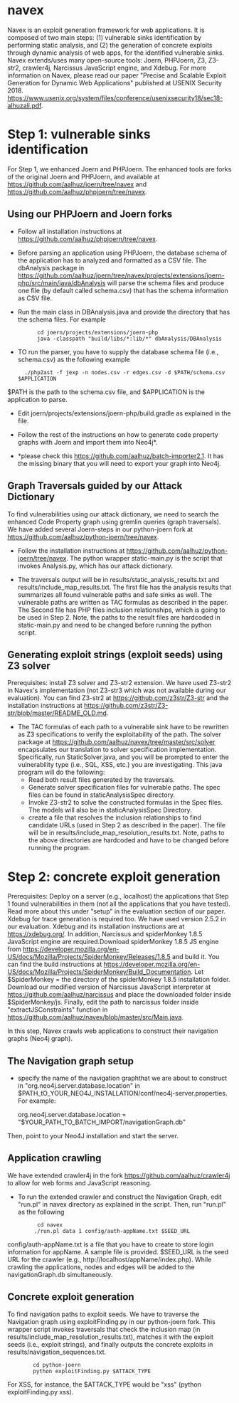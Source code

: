 # navex
Navex is an exploit generation framework for web applications. It is composed of two main steps: (1) vulnerable sinks identification by performing static analysis, and (2) the generation of concrete exploits through dynamic analysis of web apps, for the identified vulnerable sinks. Navex extends/uses many open-source tools: Joern, PHPJoern, Z3, Z3-str2, crawler4j, Narcissus JavaScript engine, and Xdebug. For more information on Navex, please read our paper "Precise and Scalable Exploit Generation for Dynamic Web Applications" published at USENIX Security 2018. https://www.usenix.org/system/files/conference/usenixsecurity18/sec18-alhuzali.pdf.

# Step 1: vulnerable sinks identification #
For Step 1, we enhanced Joern and PHPJoern. The enhanced tools are forks of the original Joern and PHPJoern, and available at https://github.com/aalhuz/joern/tree/navex and https://github.com/aalhuz/phpjoern/tree/navex.   


## Using our PHPJoern and Joern forks ##

- Follow all installation instructions at https://github.com/aalhuz/phpjoern/tree/navex.
- Before parsing an application using PHPJoern, the database schema of the application has to analyzed and formatted as a CSV file.
The dbAnalysis package in https://github.com/aalhuz/joern/tree/navex/projects/extensions/joern-php/src/main/java/dbAnalysis will parse the schema files and produce one file (by default called schema.csv) that has the schema information as CSV file.

- Run the main class in DBAnalysis.java and provide the directory that has the schema files. For example

			cd joern/projects/extensions/joern-php
			java -classpath "build/libs/*:lib/*" dbAnalysis/DBAnalysis


- TO run the parser, you have to supply the database schema file (i.e., schema.csv) as the following example
  			
        ./php2ast -f jexp -n nodes.csv -r edges.csv -d $PATH/schema.csv $APPLICATION

$PATH is the path to the schema.csv file, and $APPLICATION is the application to parse.

- Edit joern/projects/extensions/joern-php/build.gradle as explained in the file. 

- Follow the rest of the instructions on how to generate code property graphs with Joern and import them into Neo4j*.

- *please check this https://github.com/aalhuz/batch-importer2.1. It has the missing binary that you will need to export your graph into Neo4j. 

## Graph Traversals guided by our Attack Dictionary ##

To find vulnerabilities using our attack dictionary, we need to search the enhanced Code Property graph using gremlin queries (graph traversals). We have added several Joern-steps in our python-joern fork at https://github.com/aalhuz/python-joern/tree/navex.
 
- Follow the installation instructions at https://github.com/aalhuz/python-joern/tree/navex. The python wrapper static-main.py is the script that invokes Analysis.py, which has our attack dictionary.

- The traversals output will be in results/static_analysis_results.txt and results/include_map_results.txt. The first file has the analysis results that summarizes all found vulnerable paths and safe sinks as well. The vulnerable paths are written as TAC formulas as described in the paper. The Second file has PHP files inclusion relationships, which is going to be used in Step 2. Note, the paths to the result files are hardcoded in static-main.py and need to be changed before running the python script.

## Generating exploit strings (exploit seeds) using Z3 solver ##
Prerequisites: install Z3 solver and Z3-str2 extension. We have used Z3-str2 in Navex's implementation (not Z3-str3 which was not available during our evaluation). You can find Z3-str2 at https://github.com/z3str/Z3-str and the installation instructions at https://github.com/z3str/Z3-str/blob/master/README_OLD.md. 

- The TAC formulas of each path to a vulnerable sink have to be rewritten as Z3 specifications to verify the exploitability of the path. The solver package at https://github.com/aalhuz/navex/tree/master/src/solver encapsulates our translation to solver specification implementation. Specifically, run StaticSolver.java, and you will be prompted to enter the vulnerability type (i.e., SQL, XSS, etc.) you are investigating. This java program will do the following: 
  * Read both result files generated by the traversals.
  * Generate solver specification files for vulnerable paths. The spec files can be found in staticAnalysisSpec directory.
  * Invoke Z3-str2 to solve the constructed formulas in the Spec files. The models will also be in staticAnalysisSpec Directory. 
  * create a file that resolves the inclusion relationships to find candidate URLs (used in Step 2 as described in the paper). The file will be in results/include_map_resolution_results.txt. Note, paths to the above directories are hardcoded and have to be changed before running the program. 
 
 
# Step 2: concrete exploit generation #
Prerequisites: Deploy on a server (e.g., localhost) the applications that Step 1 found vulnerabilities in them (not all the applications that you have tested). Read more about this under "setup" in the evaluation section of our paper.
 Xdebug for trace generation is required too. We have used version 2.5.2 in our evaluation. Xdebug and its installation instructions are at https://xdebug.org/.
In addition, Narcissus and spiderMonkey 1.8.5 JavaScript engine are required.Download spiderMonkey 1.8.5 JS engine from https://developer.mozilla.org/en-US/docs/Mozilla/Projects/SpiderMonkey/Releases/1.8.5 and build it. You can find the build instructions at
https://developer.mozilla.org/en-US/docs/Mozilla/Projects/SpiderMonkey/Build_Documentation. Let $SpiderMonkey = the directory of the spiderMonkey 1.8.5 installation folder. Download our modified version of Narcissus JavaScript interpreter at https://github.com/aalhuz/narcissus and place the downloaded folder inside $SpiderMonkey/js. Finally, edit the path to narcissus folder inside "extractJSConstraints" function in https://github.com/aalhuz/navex/blob/master/src/Main.java.

In this step, Navex crawls web applications to construct their navigation graphs (Neo4j graph). 


## The Navigation graph setup ##
- specify the name of the navigation graphthat we are about to construct in "org.neo4j.server.database.location" in $PATH_tO_YOUR_NEO4J_INSTALLATION/conf/neo4j-server.properties. 
For example: 
    
    org.neo4j.server.database.location = "$YOUR_PATH_TO_BATCH_IMPORT/navigationGraph.db"
    
Then, point to your Neo4J installation and start the server.
               			

## Application crawling ##
We have extended crawler4j in the fork https://github.com/aalhuz/crawler4j to allow for web forms and JavaScript reasoning.  
- To run the extended crawler and construct the Navigation Graph, edit "run.pl" in navex directory as explained in the script. Then, run "run.pl" as the following 
            
            cd navex
           ./run.pl data 1 config/auth-appName.txt $SEED_URL 

config/auth-appName.txt is a file that you have to create to store login information for appName. A sample file is provided. $SEED_URL is the seed URL for the crawler (e.g., http://localhost/appName/index.php). While crawling the applications, nodes and edges will be added to the navigationGraph.db simultaneously. 

## Concrete exploit generation ##
To find navigation paths to exploit seeds. We have to traverse the Navigation graph using  exploitFinding.py in our python-joern fork. This wrapper script invokes traversals that check the inclusion map (in results/include_map_resolution_results.txt), matches it with the exploit seeds (i.e., exploit strings), and finally outputs the concrete exploits in results/navigation_sequences.txt. 
 
		    cd python-joern
		    python exploitFinding.py $ATTACK_TYPE
  For XSS, for instance, the $ATTACK_TYPE would be "xss" (python exploitFinding.py xss).

